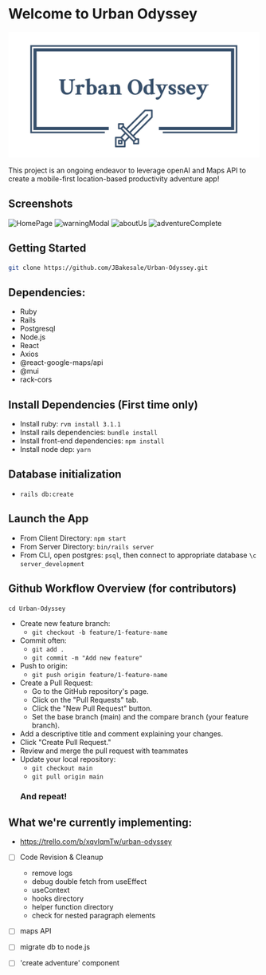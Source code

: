 # Welcome to Urban Odyssey

![Logo](https://github.com/JBakesale/Urban-Odyssey/blob/main/client/public/images/logo_transparent2.png)

This project is an ongoing endeavor to leverage openAI and Maps API to create a mobile-first location-based productivity adventure app!

## Screenshots

![HomePage](https://github.com/JBakesale/Urban-Odyssey/blob/josh/cleanup/docs/screenshots/homepage_loggedIn.png)
![warningModal](https://github.com/JBakesale/Urban-Odyssey/blob/josh/cleanup/docs/screenshots/warningModal.png)
![aboutUs](https://github.com/JBakesale/Urban-Odyssey/blob/josh/cleanup/docs/screenshots/about_us.png)
![adventureComplete](https://github.com/JBakesale/Urban-Odyssey/blob/josh/cleanup/docs/screenshots/adventureComplete.png)

## Getting Started
```bash 
git clone https://github.com/JBakesale/Urban-Odyssey.git
```
## Dependencies:
- Ruby
- Rails
- Postgresql
- Node.js
- React
- Axios
- @react-google-maps/api
- @mui
- rack-cors

## Install Dependencies (First time only)
- Install ruby: `rvm install 3.1.1`
- Install rails dependencies: `bundle install`
- Install front-end dependencies: `npm install`
- Install node dep: `yarn`

## Database initialization
- `rails db:create`

## Launch the App
- From Client Directory: `npm start`
- From Server Directory: `bin/rails server`
- From CLI, open postgres: `psql`, then connect to appropriate database `\c server_development`

## Github Workflow Overview (for contributors)
`cd Urban-Odyssey`
- Create new feature branch: 
  - `git checkout -b feature/1-feature-name`
- Commit often:
  - `git add .`
  - `git commit -m "Add new feature"`
- Push to origin: 
  - `git push origin feature/1-feature-name`
- Create a Pull Request:
  - Go to the GitHub repository's page.
  - Click on the "Pull Requests" tab.
  - Click the "New Pull Request" button.
  - Set the base branch (main) and the compare branch (your feature branch).
 - Add a descriptive title and comment explaining your changes.
 - Click "Create Pull Request."
- Review and merge the pull request with teammates
- Update your local repository:
  - `git checkout main`
  - `git pull origin main`
  ### And repeat!

## What we're currently implementing:
- https://trello.com/b/xqvIqmTw/urban-odyssey

- [ ] Code Revision & Cleanup
  - remove logs
  - debug double fetch from useEffect
  - useContext
  - hooks directory
  - helper function directory
  - check for nested paragraph elements
- [ ] maps API
- [ ] migrate db to node.js
- [ ] 'create adventure' component

